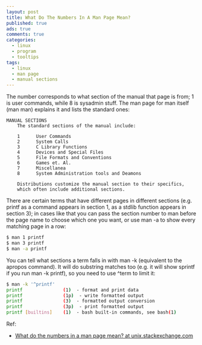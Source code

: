 ```yaml
---
layout: post
title: What Do The Numbers In A Man Page Mean?
published: true
ads: true
comments: true
categories:
  - linux
  - program
  - tooltips
tags:
  - linux
  - man page
  - manual sections
---
```


The number corresponds to what section of the manual that page is from; 1 is user commands, while 8 is sysadmin stuff. The man page for man itself (man man) explains it and lists the standard ones:

```
MANUAL SECTIONS
    The standard sections of the manual include:

    1      User Commands
    2      System Calls
    3      C Library Functions
    4      Devices and Special Files
    5      File Formats and Conventions
    6      Games et. Al.
    7      Miscellanea
    8      System Administration tools and Deamons

    Distributions customize the manual section to their specifics,
    which often include additional sections.
```    

There are certain terms that have different pages in different sections (e.g. printf as a command appears in section 1, as a stdlib function appears in section 3); in cases like that you can pass the section number to man before the page name to choose which one you want, or use man -a to show every matching page in a row:

```bash
$ man 1 printf
$ man 3 printf
$ man -a printf
```

You can tell what sections a term falls in with man -k (equivalent to the apropos command). It will do substring matches too (e.g. it will show sprintf if you run man -k printf), so you need to use ^term to limit it:

```bash
$ man -k '^printf'
printf               (1)  - format and print data
printf               (1p)  - write formatted output
printf               (3)  - formatted output conversion
printf               (3p)  - print formatted output
printf [builtins]    (1)  - bash built-in commands, see bash(1)
```    

Ref: 
- [What do the numbers in a man page mean? at unix.stackexchange.com](http://unix.stackexchange.com/questions/3586/what-do-the-numbers-in-a-man-page-mean)
